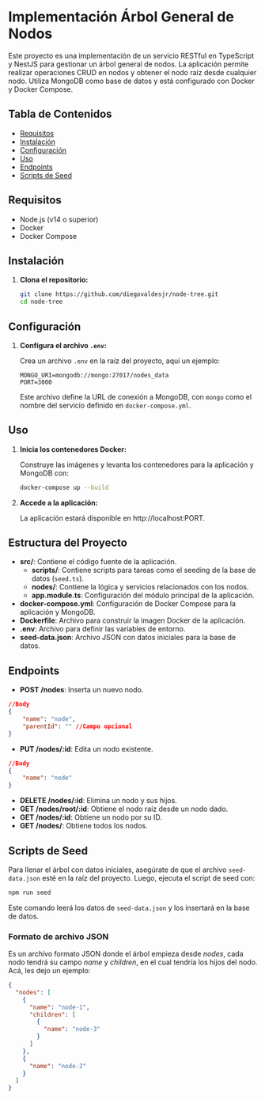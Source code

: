 # Implementación Árbol General de Nodos

Este proyecto es una implementación de un servicio RESTful en TypeScript y NestJS para gestionar un árbol general de nodos. La aplicación permite realizar operaciones CRUD en nodos y obtener el nodo raíz desde cualquier nodo. Utiliza MongoDB como base de datos y está configurado con Docker y Docker Compose.

## Tabla de Contenidos

- [Requisitos](#requisitos)
- [Instalación](#instalación)
- [Configuración](#configuración)
- [Uso](#uso)
- [Endpoints](#endpoints)
- [Scripts de Seed](#scripts-de-seed)

## Requisitos

- Node.js (v14 o superior)
- Docker
- Docker Compose

## Instalación

1. **Clona el repositorio:**

   ```bash
   git clone https://github.com/diegovaldesjr/node-tree.git
   cd node-tree
   ```

## Configuración

1. **Configura el archivo `.env`:**
    
    Crea un archivo `.env` en la raíz del proyecto, aquí un ejemplo:
    
    ```
    MONGO_URI=mongodb://mongo:27017/nodes_data
    PORT=3000
    ```
    
    Este archivo define la URL de conexión a MongoDB, con `mongo` como el nombre del servicio definido en `docker-compose.yml`.
    

## Uso

1. **Inicia los contenedores Docker:**
    
    Construye las imágenes y levanta los contenedores para la aplicación y MongoDB con:
    
    ```bash
    docker-compose up --build
    ```
    
2. **Accede a la aplicación:**
    
    La aplicación estará disponible en http://localhost:PORT.
    

## Estructura del Proyecto

- **src/**: Contiene el código fuente de la aplicación.
    - **scripts/**: Contiene scripts para tareas como el seeding de la base de datos (`seed.ts`).
    - **nodes/**: Contiene la lógica y servicios relacionados con los nodos.
    - **app.module.ts**: Configuración del módulo principal de la aplicación.
- **docker-compose.yml**: Configuración de Docker Compose para la aplicación y MongoDB.
- **Dockerfile**: Archivo para construir la imagen Docker de la aplicación.
- **.env**: Archivo para definir las variables de entorno.
- **seed-data.json**: Archivo JSON con datos iniciales para la base de datos.

## Endpoints

- **POST /nodes**: Inserta un nuevo nodo.

```json
//Body
{
	"name": "node",
	"parentId": "" //Campo opcional
}
```

- **PUT /nodes/:id**: Edita un nodo existente.

```json
//Body
{
	"name": "node"
}
```

- **DELETE /nodes/:id**: Elimina un nodo y sus hijos.
- **GET /nodes/root/:id**: Obtiene el nodo raíz desde un nodo dado.
- **GET /nodes/:id**: Obtiene un nodo por su ID.
- **GET /nodes/**: Obtiene todos los nodos.

## Scripts de Seed

Para llenar el árbol con datos iniciales, asegúrate de que el archivo `seed-data.json` esté en la raíz del proyecto. Luego, ejecuta el script de seed con:

```bash
npm run seed
```

Este comando leerá los datos de `seed-data.json` y los insertará en la base de datos.

### Formato de archivo JSON

Es un archivo formato JSON donde el árbol empieza desde *nodes*, cada nodo tendrá su campo *name* y *children*, en el cual tendría los hijos del nodo. Acá, les dejo un ejemplo:

```json
{
  "nodes": [
    {
      "name": "node-1",
      "children": [
        {
          "name": "node-3"
        }
      ]
    },
    {
      "name": "node-2"
    }
  ]
}
```